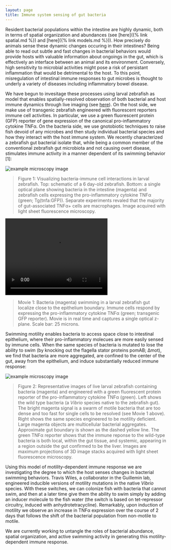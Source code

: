 ```yaml
---
layout: page
title: Immune system sensing of gut bacteria
---
```


Resident bacterial populations within the intestine are highly dynamic, both in terms of spatial organization and abundances (see [here]({% link spatial.md %}) and [here]({% link models.md %})). How precisely do animals sense these dynamic changes occuring in their intestines? Being able to read out subtle and fast changes in bacterial behaviors would provide hosts with valuable information about ongoings in the gut, which is effectively an interface between an animal and its environment. Conversely, high sensitivity to microbial activities might pose a risk of persistant inflammation that would be detrimental to the host. To this point, misregulation of intestinal immune responses to gut microbes is thought to underly a variety of diseases including inflammatory bowel disease. 


We have begun to invesitage these processes using larval zebrafish as model that enables spatially-resolved observation of both bacterial and host immune dynamics through live imaging (see [here]()). On the host side, we make use of transgenic zebrafish engineered with fluorescent reporters immune cell activities. In particular, we use a green fluorescent protein (GFP) reporter of gene expression of the canonical pro-inflammatory cytokine TNF&#945;. On the bacteria side, we use gnotobiotic techniques to raise fish devoid of any microbes and then study individual bacterial species and how they interact with the host immune system. We recently characterized a zebrafish gut bacterial isolate that, while being a common member of the conventional zebrafish gut microbiota and not causing overt disease, stimulates immune activity in a manner dependent of its swimming behavior [1]:

![example microscopy image]({{site.baseurl}}/assets/tnf_example.png)

> Figure 1: Visualizing bacteria-immune cell interactions in larval zebrafish. Top: schematic of a 6 day-old zebrafish. Bottom: a single optical plane showing bacteria in the intestine (magenta) and zebrafish cells expressing the pro-inflammatory cytokine TNF&#945; (green; Tg(tnfa:GFP)). Separate experiments revaled that the majority of gut-associated TNF&alpha;+ cells are macrophages. Image acquired with light sheet fluorescence microscopy.


<video width="320" height="240" autoplay controls>
  <source src="{{site.baseurl}}/assets/tnf_movie.mp4" type="video/mp4">
</video>
  
> Movie 1: Bacteria (magenta) swimming in a larval zebrafish gut localize close to the epithelium boundary. Immune cells respond by expressing the pro-inflammatory cytokine TNF&#945; (green; transgenic GFP reporter). Movie is in real time and captures a single optical z-plane. Scale bar: 25 microns.
> 

Swimming motility enables bacteria to access space close to intestinal epithelium, where their pro-inflammatory molecues are more easily sensed by immune cells. When the same species of bacteria is mutated to lose the ability to swim (by knocking out the flagella stator proteins pomAB; &Delta;mot), we find that bacteria are more aggregated, are confined to the center of the gut, away from the epithelium, and induce substantially reduced immune response:


![example microscopy image]({{site.baseurl}}/assets/tnf_wt_mot_fig.jpg)

> Figure 2: Representative images of live larval zebrafish containing bacteria (magenta) and engineered with a green fluorescent protein reporter of the pro-inflammatory cytokine TNF&alpha; (green). Left shows the wild type bacteria (a *Vibrio* species native to the zebrafish gut). The bright magenta signal is a swarm of motile bacteria that are too dense and too fast for single cells to be resolved (see Movie 1 above). Right shows the same species engineered to be motility deficient. Large magenta objects are multicellular bacterial aggregates. Approximate gut boundary is shown as the dashed yellow line. The green TNF&alpha; reporter shows that the immune reponse to the wild-type bacteria is both local, within the gut tissue, and systemic, appearing in a region outside the gut confirmed to be the liver. Images are maximum projections of 3D image stacks acquired with light sheet fluorescence microscopy.


Using this model of motility-dependent immune response we are investigating the degree to which the host senses changes in bacterial swimming behaviors. Travis Wiles, a collaborator in the Guillemin lab, engineered inducible versions of motility mutations in the native *Vibrio* species. With these switches, we can colonize fish with bacteria that cannot swim, and then at a later time give them the ability to swim simply by adding an inducer molecule to the fish water (the switch is based on tet-repressor circuitry, induced with anhydrotetracycline). Remarkably, upon induction of motility we observe an increase in TNF&alpha; expression over the course of 2 days that follows the shift of the bacterial population from non-motile to motile. 
 
We are currently working to untangle the roles of bacterial abundance, spatial organization, and active swimming activity in generating this motility-dependent immune response.
